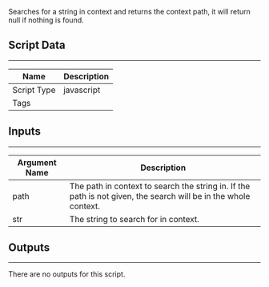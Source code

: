 Searches for a string in context and returns the context path, it will return null if nothing is found.

## Script Data

---

| **Name** | **Description** |
| --- | --- |
| Script Type | javascript |
| Tags |  |

## Inputs

---

| **Argument Name** | **Description** |
| --- | --- |
| path | The path in context to search the string in. If the path is not given, the search will be in the whole context. |
| str | The string to search for in context. |

## Outputs

---
There are no outputs for this script.
